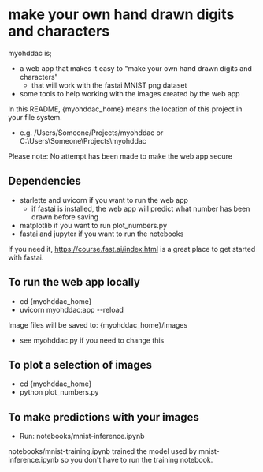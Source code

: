 # make your own hand drawn digits and characters

myohddac is;
- a web app that makes it easy to "make your own hand drawn digits and characters"
    - that will work with the fastai MNIST png dataset
- some tools to help working with the images created by the web app

In this README, {myohddac_home} means the location of this project in your file system.
- e.g. /Users/Someone/Projects/myohddac or C:\Users\Someone\Projects\myohddac

Please note: No attempt has been made to make the web app secure

## Dependencies
- starlette and uvicorn if you want to run the web app
    - if fastai is installed, the web app will predict what number has been drawn before saving
- matplotlib if you want to run plot_numbers.py
- fastai and jupyter if you want to run the notebooks

If you need it, https://course.fast.ai/index.html is a great place to get started with fastai.

## To run the web app locally
- cd {myohddac_home}
- uvicorn myohddac:app --reload

Image files will be saved to: {myohddac_home}/images
- see myohddac.py if you need to change this

## To plot a selection of images
- cd {myohddac_home}
- python plot_numbers.py

## To make predictions with your images
- Run: notebooks/mnist-inference.ipynb

notebooks/mnist-training.ipynb trained the model used by mnist-inference.ipynb so you don't have to run the training notebook.